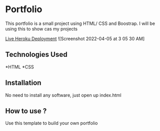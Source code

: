 # Portfolio

This portfolio is a small project using HTML/ CSS and Boostrap. I will be using this to show cas my projects

[Live Heroku Deployment](https://portfolio-yt.herokuapp.com/)
![Screenshot 2022-04-05 at 3 05 30 AM]



## Technologies Used

*HTML
*CSS

## Installation

No need to install any software, just open up index.html

## How to use ?

Use this template to build your own portfolio
